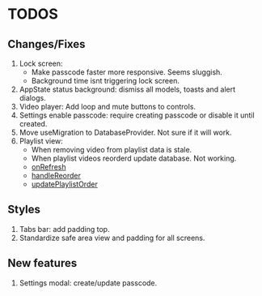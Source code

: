 # TODOS

## Changes/Fixes

1. Lock screen:
   - Make passcode faster more responsive. Seems sluggish.
   - Background time isnt triggering lock screen.
2. AppState status background: dismiss all models, toasts and alert dialogs.
3. Video player: Add loop and mute buttons to controls.
4. Settings enable passcode: require creating passcode or disable it until created.
5. Move useMigration to DatabaseProvider. Not sure if it will work.
6. Playlist view:
   - When removing video from playlist data is stale.
   - When playlist videos reorderd update database. Not working.
   - [onRefresh](/components/playlist-sortable.tsx#L39)
   - [handleReorder](/components/playlist-sortable.tsx#L84)
   - [updatePlaylistOrder](/actions/playlist.ts#L42)

## Styles

1. Tabs bar: add padding top.
2. Standardize safe area view and padding for all screens.

## New features

1. Settings modal: create/update passcode.
